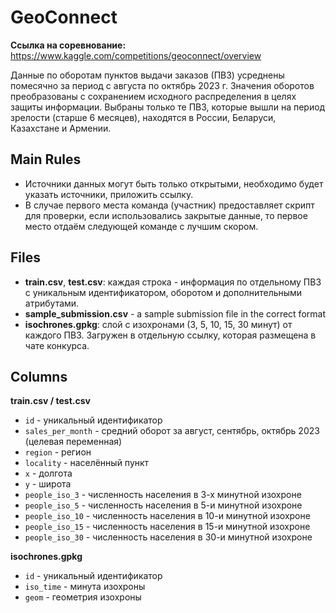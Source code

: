 # GeoConnect

**Ссылка на соревнование:** https://www.kaggle.com/competitions/geoconnect/overview

Данные по оборотам пунктов выдачи заказов (ПВЗ) усреднены помесячно за период с августа по октябрь 2023 г. Значения оборотов преобразованы с сохранением исходного распределения в целях защиты информации.
Выбраны только те ПВЗ, которые вышли на период зрелости (старше 6 месяцев), находятся в России, Беларуси, Казахстане и Армении.

## Main Rules

- Источники данных могут быть только открытыми, необходимо будет указать источники, приложить ссылку.
- В случае первого места команда (участник) предоставляет скрипт для проверки, если использовались закрытые данные, то первое место отдаём следующей команде с лучшим скором.

## Files

- **train.csv**, **test.csv**: каждая строка - информация по отдельному ПВЗ с уникальным идентификатором, оборотом и дополнительными атрибутами.
- **sample_submission.csv** - a sample submission file in the correct format
- **isochrones.gpkg**: слой с изохронами (3, 5, 10, 15, 30 минут) от каждого ПВЗ. Загружен в отдельную ссылку, которая размещена в чате конкурса.

## Columns

**train.csv / test.csv**

- `id` - уникальный идентификатор
- `sales_per_month` - средний оборот за август, сентябрь, октябрь 2023 (целевая переменная)
- `region` - регион
- `locality` - населённый пункт
- `x` - долгота
- `y` - широта
- `people_iso_3` - численность населения в 3-х минутной изохроне
- `people_iso_5` - численность населения в 5-и минутной изохроне
- `people_iso_10` - численность населения в 10-и минутной изохроне
- `people_iso_15` - численность населения в 15-и минутной изохроне
- `people_iso_30` - численность населения в 30-и минутной изохроне

**isochrones.gpkg**

- `id` - уникальный идентификатор
- `iso_time` - минута изохроны
- `geom` - геометрия изохроны
